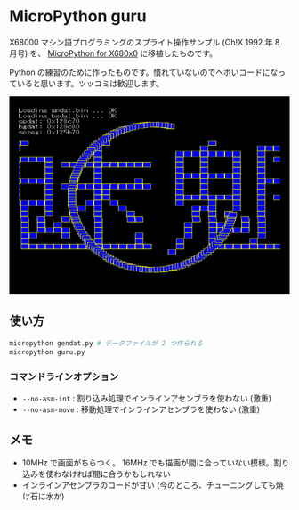 # MicroPython guru

X68000 マシン語プログラミングのスプライト操作サンプル (Oh!X 1992 年 8 月号) を、 [MicroPython for X680x0](https://github.com/yunkya2/micropython-x68k/blob/port-x68k/ports/x68k/README.md) に移植したものです。

Python の練習のために作ったものです。慣れていないのでヘボいコードになっていると思います。ツッコミは歓迎します。

![guru.png](guru.png)

## 使い方

```sh
micropython gendat.py # データファイルが 2 つ作られる
micropython guru.py
```

### コマンドラインオプション

-   `--no-asm-int` : 割り込み処理でインラインアセンブラを使わない (激重)
-   `--no-asm-move` : 移動処理でインラインアセンブラを使わない (激重)

## メモ

-   10MHz で画面がちらつく。 16MHz でも描画が間に合っていない模様。割り込みを使わなければ間に合うかもしれない
-   インラインアセンブラのコードが甘い (今のところ、チューニングしても焼け石に水か)

